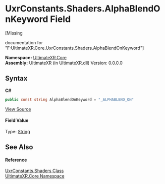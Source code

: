 # UxrConstants.Shaders.AlphaBlendOnKeyword Field
 

\[Missing <summary> documentation for "F:UltimateXR.Core.UxrConstants.Shaders.AlphaBlendOnKeyword"\]

**Namespace:**&nbsp;<a href="N_UltimateXR_Core">UltimateXR.Core</a><br />**Assembly:**&nbsp;UltimateXR (in UltimateXR.dll) Version: 0.0.0.0

## Syntax

**C#**<br />
``` C#
public const string AlphaBlendOnKeyword = "_ALPHABLEND_ON"
```

<a href="UltimateXR/Scripts/Core/UxrConstants.cs" rel="noopener noreferrer" title="View the source code">View Source</a><br />

#### Field Value
Type: <a href="https://docs.microsoft.com/dotnet/api/system.string" target="_blank" rel="noopener noreferrer">String</a>

## See Also


#### Reference
<a href="T_UltimateXR_Core_UxrConstants_Shaders">UxrConstants.Shaders Class</a><br /><a href="N_UltimateXR_Core">UltimateXR.Core Namespace</a><br />